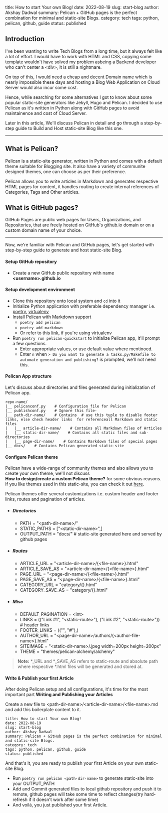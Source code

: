 title: How to start Your own Blog!
date: 2022-08-19
slug: start-blog
author: Akshay Dadwal
summary: Pelican + GitHub pages is the perfect combination for minimal and static-site Blogs.
category: tech
tags: python, pelican, github, guide
status: published

## Introduction
I've been wanting to write Tech Blogs from a long time, but it always felt like
a lot of effort.
I would have to work with HTML and CSS, copying some template wouldn't have
solved my problem asbeing a Backend developer who can't center a <div\>, it is
still a nightmare.

On top of this, I would need a cheap and decent Domain name which is nearly
impossible these days and hosting a Blog Web Application on Cloud Server would
also incur some cost.

Hence, while searching for some alternatives I got to know about some popular
static-site generators like Jekyll, Hugo and Pelican.
I decided to use Pelican as it's written in Python along with GitHub pages to
avoid maintainence and cost of Cloud Server.

Later in this article, We'll discuss Pelican in detail and go through a
step-by-step guide to Build and Host static-site Blog like this one.

--------------------------------------------------------------------------------
## What is Pelican?
Pelican is a static-site generator, written in Python and comes with a default
theme suitable for Blogging site.
It also have a variety of communite designed themes, one can choose as per their
preference.

Pelican allows you to write articles in Markdown and generates respective
HTML pages for content, it handles routing to create internal references of
Categories, Tags and Other articles.


## What is GitHub pages?
GitHub Pages are public web pages for Users, Organizations, and Repositories,
that are freely hosted on GitHub's github.io domain or on a custom domain name
of your choice.

--------------------------------------------------------------------------------
Now, we're familiar with Pelican and GitHub pages, let's get started with
step-by-step guide to generate and host static-site Blog. 


#### Setup GitHub repository
- Create a new GitHub public repository with name **<username\>.github.io**


#### Setup development environment
- Clone this repository onto local system and `cd` into it
- Initialize Python application with preferable dependency manager i.e. [poetry](https://python-poetry.org/), [virtualenv](https://virtualenv.pypa.io/en/latest/)
- Install Pelican with Markdown support
	- `poetry add pelican`
	- `poetry add markdown`
	- Or refer to this [link](https://docs.getpelican.com/en/latest/install.html), if you're using virtualenv
- Run `poetry run pelican-quickstart` to initialize Pelican app, it'll prompt a few questions.
	- Enter appropriate values, or use default value where mentinoed.
	- Enter `n` when `> Do you want to generate a tasks.py/Makefile to automate generation and publishing?` is prompted, we'll not need this.


#### Pelican App structure
Let's discuss about directories and files generated during initialization of Pelican app.

```
repo-name/
|__ pelicanconf.py    # Configuration file for Pelican
|__ publishconf.py    # Ignore this file- 
|__ path-dir-name/    # Contains  # use this tuple to disable footer links, else check header links  for referenceall Markdown and static files
|	|__ article-dir-name/    # Contains all Markdown files of Articles  
|	|__	static-dir-name/    # Contains all static files and sub-directories
|	|__	page-dir-name/    # Contains Markdown files of special pages
|__ docs/    # Contains Pelican generated static-site
```

#### Configure Pelican theme
Pelican have a wide-range of community themes and also allows you to create your own theme, we'll not discuss  
**How to design/create a custom Pelican theme?** for some obvious reasons.  
If you like themes used in this static-site, you can check it out [here](https://github.com/nairobilug/pelican-alchemy).

Pelican themes offer several customizations i.e. custom header and footer links, routes and pagination of articles.


- ##### Directories
	- PATH = "<path-dir-name\>/"
	- STATIC_PATHS = ["<static-dir-name\>",]
	- OUTPUT_PATH = "docs/"  # static-site generated here and served by github pages

- ##### Routes
	- ARTICLE_URL = "<article-dir-name\>/{<file-name\>}.html"
	- ARTICLE_SAVE_AS = "<article-dir-name\>/{<file-name\>}.html"
	- PAGE_URL = "<page-dir-name\>/{<file-name\>}.html"
	- PAGE_SAVE_AS = "<page-dir-name\>/{<file-name\>}.html"
	- CATEGORY_URL = "category/{<category-name>}.html"
	- CATEGORY_SAVE_AS = "category/{<category-name>}.html"

- ##### Misc
	- DEFAULT_PAGINATION = <int\>
	- LINKS = (("Link #1", "<static-route\>"), ("Link #2", "<static-route\>"))  # header links
	- FOOTER_LINKS = (("", "#"),)
	- AUTHOR_URL = "<page-dir-name\>/authors/{<author-file-name\>}.html"
	- SITEIMAGE = "<static-dir-name\>/<file-name>.jpeg width=200px height=200px"
	- THEME = "themes/pelican-alchemy/alchemy"

> **Note:** \*\_URL and \*\_SAVE\_AS refers to static-route and absolute path where respective \*.html files will be generated and stored at.


#### Write & Publish your first Article
After doing Pelican setup and all configurations, it's time for the most important part **Writing and Publishing your Articles**

Create a new file to <path-dir-name\>/<article-dir-name\>/<file-name\>.md and add this boilerplate content to it.

```
title: How to start Your own Blog!
date: 2022-08-19
slug: start-blog
author: Akshay Dadwal
summary: Pelican + GitHub pages is the perfect combination for minimal and static-site Blogs.
category: tech
tags: python, pelican, github, guide
status: published
```

And that's it, you are ready to publish your first Article on your own static-site Blog.

- Run `poetry run pelican <path-dir-name>` to generate static-site into your OUTPUT_PATH
- Add and Commit generated files to local github repository and push it to remote, github pages will take some time to reflect changes(try hard-refresh if it doesn't work after some time)
- And voilà, you just published your first Article.
